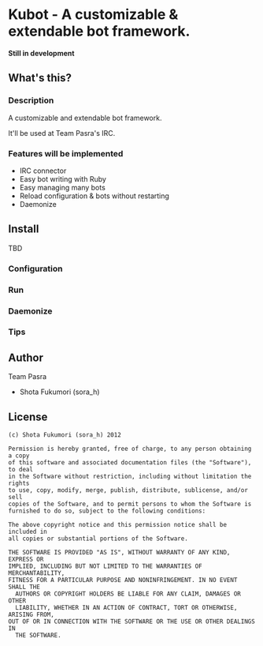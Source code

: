 # Kubot - A customizable & extendable bot framework.

__Still in development__

## What's this?

### Description

A customizable and extendable bot framework.

It'll be used at Team Pasra's IRC.

### Features will be implemented

* IRC connector
* Easy bot writing with Ruby
* Easy managing many bots
* Reload configuration & bots without restarting
* Daemonize

## Install

TBD

### Configuration

### Run

### Daemonize

### Tips

## Author

Team Pasra

* Shota Fukumori (sora\_h)

## License

    (c) Shota Fukumori (sora_h) 2012

    Permission is hereby granted, free of charge, to any person obtaining a copy
    of this software and associated documentation files (the "Software"), to deal
    in the Software without restriction, including without limitation the rights
    to use, copy, modify, merge, publish, distribute, sublicense, and/or sell
    copies of the Software, and to permit persons to whom the Software is
    furnished to do so, subject to the following conditions:

    The above copyright notice and this permission notice shall be included in
    all copies or substantial portions of the Software.

    THE SOFTWARE IS PROVIDED "AS IS", WITHOUT WARRANTY OF ANY KIND, EXPRESS OR
    IMPLIED, INCLUDING BUT NOT LIMITED TO THE WARRANTIES OF MERCHANTABILITY,
    FITNESS FOR A PARTICULAR PURPOSE AND NONINFRINGEMENT. IN NO EVENT SHALL THE
      AUTHORS OR COPYRIGHT HOLDERS BE LIABLE FOR ANY CLAIM, DAMAGES OR OTHER
      LIABILITY, WHETHER IN AN ACTION OF CONTRACT, TORT OR OTHERWISE, ARISING FROM,
    OUT OF OR IN CONNECTION WITH THE SOFTWARE OR THE USE OR OTHER DEALINGS IN
      THE SOFTWARE.
